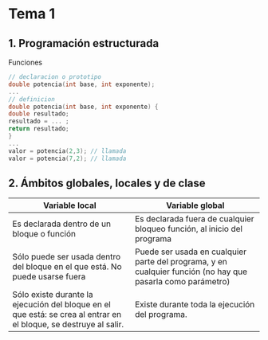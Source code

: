 # Tema 1
## 1. Programación estructurada
Funciones
```cpp
// declaracion o prototipo
double potencia(int base, int exponente);
...
// definicion
double potencia(int base, int exponente) {
double resultado;
resultado = ... ;
return resultado;
}
...
valor = potencia(2,3); // llamada
valor = potencia(7,2); // llamada
```

## 2. Ámbitos globales, locales y de clase

| Variable local                                 | Variable global  |
|------------------------------------------------|------------------|
| Es declarada dentro de un bloque o función      | Es declarada fuera de cualquier bloqueo función, al inicio del programa|
| Sólo puede ser usada dentro del bloque en el que está. No puede usarse fuera  | Puede ser usada en cualquier parte del programa, y en cualquier función (no hay que pasarla como parámetro) |
| Sólo existe durante la ejecución del bloque en el que está: se crea al entrar en el bloque, se destruye al salir. | Existe durante toda la ejecución del programa. |
